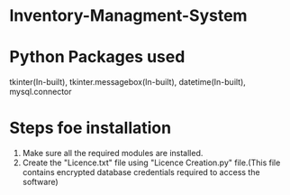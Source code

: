 # Inventory-Managment-System

# Python Packages used
tkinter(In-built),
tkinter.messagebox(In-built),
datetime(In-built),
mysql.connector

# Steps foe installation
1. Make sure all the required modules are installed.
2. Create the "Licence.txt" file using "Licence Creation.py" file.(This file contains encrypted database credentials required to access the software)
